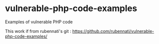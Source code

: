 # vulnerable-php-code-examples

Examples of vulnerable PHP code

This work if from rubennati's git : https://github.com/rubennati/vulnerable-php-code-examples/
